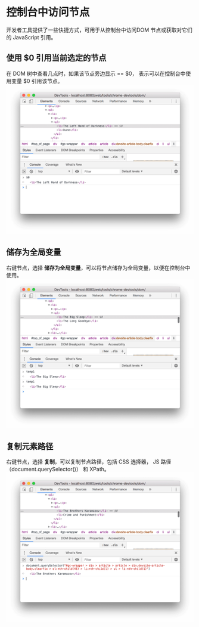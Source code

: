 # 控制台中访问节点

开发者工具提供了一些快捷方式，可用于从控制台中访问DOM 节点或获取对它们的 JavaScript 引用。

## 使用 $0 引用当前选定的节点

在 DOM 树中查看几点时，如果该节点旁边显示 == \$0， 表示可以在控制台中使用变量 \$0 引用该节点。
![](使用$0引用节点.png)

## 储存为全局变量

右键节点，选择 **储存为全局变量**，可以将节点储存为全局变量，以便在控制台中使用。
![](储存为全局变量.png)

## 复制元素路径

右键节点，选择 **复制**，可以复制节点路径，包括 CSS 选择器， JS 路径（document.querySelector()） 和 XPath。
![](复制元素路径.png)
